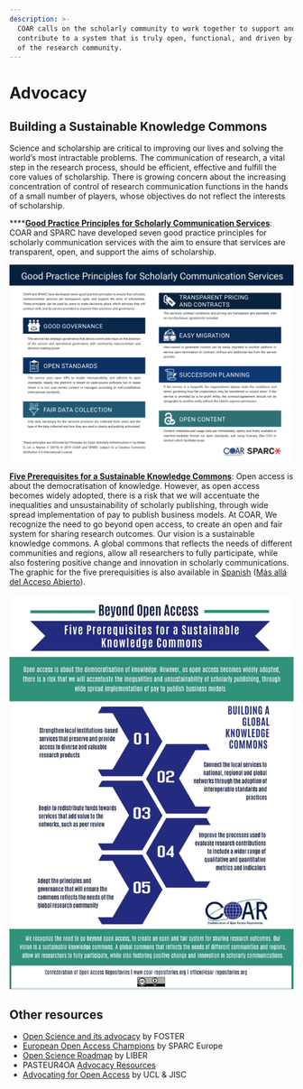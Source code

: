 ```yaml
---
description: >-
  COAR calls on the scholarly community to work together to support and
  contribute to a system that is truly open, functional, and driven by the needs
  of the research community.
---
```


# Advocacy

## Building a Sustainable Knowledge Commons

Science and scholarship are critical to improving our lives and solving the world’s most intractable problems. The communication of research, a vital step in the research process, should be efficient, effective and fulfill the core values of scholarship. There is growing concern about the increasing concentration of control of research communication functions in the hands of a small number of players, whose objectives do not reflect the interests of scholarship.

\*\*\*\*[**Good Practice Principles for Scholarly Communication Services**](https://www.coar-repositories.org/files/COAR-SPARC-Good-Practice-Principles.pdf): COAR and SPARC have developed seven good practice principles for scholarly communication services with the aim to ensure that services are transparent, open, and support the aims of scholarship.

![Good Practice Principles for Scholarly Communication Services](../.gitbook/assets/good-practice-principles.png)

[**Five Prerequisites for a Sustainable Knowledge Commons**](https://www.coar-repositories.org/files/COAR-beyond-open-access-1.pdf): Open access is about the democratisation of knowledge. However, as open access becomes widely adopted, there is a risk that we will accentuate the inequalities and unsustainability of scholarly publishing, through wide spread implementation of pay to publish business models. At COAR, We recognize the need to go beyond open access, to create an open and fair system for sharing research outcomes. Our vision is a sustainable knowledge commons. A global commons that reflects the needs of different communities and regions, allow all researchers to fully participate, while also fostering positive change and innovation in scholarly communications. The graphic for the five prerequisities is also available in [Spanish](https://www.coar-repositories.org/files/COAR-beyond-open-access-esp.pdf) \([Más allá del Acceso Abierto](https://www.coar-repositories.org/files/COAR-beyond-open-access-esp.pdf)\).

![Five Prerequisites for a Sustainable Knowledge Commons](../.gitbook/assets/coar-five-prerequisites.jpg)

## Other resources

* [Open Science and its advocacy](https://www.fosteropenscience.eu/content/open-science-and-its-advocacy) by FOSTER
* [European Open Access Champions](https://openscholarchampions.eu/openaccess/) by SPARC Europe
* [Open Science Roadmap](https://zenodo.org/record/1303002#.W310SS3MwUt) by LIBER
* PASTEUR4OA [Advocacy Resources](http://www.pasteur4oa.eu/resources)
* [Advocating for Open Access](http://blogs.ucl.ac.uk/open-access/files/2015/06/Advocacy-toolkit.pdf) by UCL & JISC 

